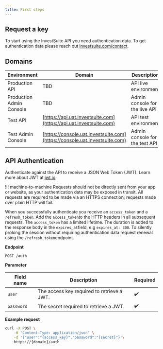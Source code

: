 ```yaml
---
title: First steps
---
```


## Request a key

To start using the InvestSuite API you need authentication data. To get authentication data please reach out [investsuite.com/contact](https://www.investsuite.com/contact). 

## Domains

Environment | Domain | Description
--- | --- | ---
Production API | TBD | API live environment
Production Admin Console | TBD | Admin console for the live API
Test API | [https://api.uat.investsuite.com](https://api.uat.investsuite.com) | API test environment
Test Admin Console | [https://console.uat.investsuite.com](https://console.uat.investsuite.com) | Admin console for the test API 

## API Authentication

Authenticate against the API to receive a JSON Web Token (JWT). Learn more about JWT at [jwt.io](https://jwt.io). 

!!! machine-to-machine
    Requests should not be directly sent from your app or website, as your authentication data may be exposed in transit. All requests are required to be made via an HTTPS connection; requests made over plain HTTP will fail.

When you successfully authenticate you receive an `access_token` and a `refresh_token`. Add the `access_token`to the HTTP headers in all subsequent requests. The `access_token` has a limited lifetime. The duration is added to the response body in the `expires_at`field, e.g `expires_at: 300`. To silently prolong the session without requiring authentication data request renewal using the `/refresh_token`endpoint.

**Endpoint**

```
POST /auth
```

**Parameter**

Field name | Description | Required
--- | --- | ---
`user` | The access key required to retrieve a JWT. | ✔️
`password` | The secret required to retrieve a JWT. | ✔️

**Example request**

```zsh
curl -X POST \
    -H "Content-Type: application/json" \
    -d '{"user":"{access_key}","password":"{secret}"}'\
    https://{domain}/auth
```




